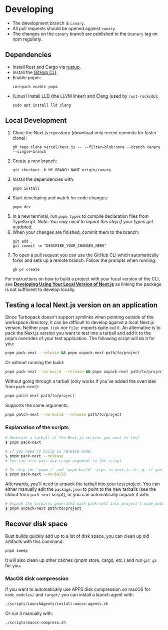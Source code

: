 # Developing

- The development branch is `canary`.
- All pull requests should be opened against `canary`.
- The changes on the `canary` branch are published to the `@canary` tag on npm regularly.

## Dependencies

- Install Rust and Cargo via [rustup](https://rustup.rs).
- Install the [GitHub CLI](https://github.com/cli/cli#installation).
- Enable pnpm:
  ```
  corepack enable pnpm
  ```
- (Linux) Install LLD (the LLVM linker) and Clang (used by `rust-rocksdb`):
  ```
  sudo apt install lld clang
  ```

## Local Development

1. Clone the Next.js repository (download only recent commits for faster clone):
   ```
   gh repo clone vercel/next.js -- --filter=blob:none --branch canary --single-branch
   ```
1. Create a new branch:
   ```
   git checkout -b MY_BRANCH_NAME origin/canary
   ```
1. Install the dependencies with:
   ```
   pnpm install
   ```
1. Start developing and watch for code changes:
   ```
   pnpm dev
   ```
1. In a new terminal, run `pnpm types` to compile declaration files from
   TypeScript.
   _Note: You may need to repeat this step if your types get outdated._
1. When your changes are finished, commit them to the branch:
   ```
   git add .
   git commit -m "DESCRIBE_YOUR_CHANGES_HERE"
   ```
1. To open a pull request you can use the GitHub CLI which automatically forks and sets up a remote branch. Follow the prompts when running:
   ```
   gh pr create
   ```

For instructions on how to build a project with your local version of the CLI,
see **[Developing Using Your Local Version of Next.js](./developing-using-local-app.md)** as linking the package is not sufficient to develop locally.

## Testing a local Next.js version on an application

Since Turbopack doesn't support symlinks when pointing outside of the workspace directory, it can be difficult to develop against a local Next.js version. Neither `pnpm link` nor `file:` imports quite cut it. An alternative is to pack the Next.js version you want to test into a tarball and add it to the pnpm overrides of your test application. The following script will do it for you:

```bash
pnpm pack-next --release && pnpm unpack-next path/to/project
```

Or without running the build:

```bash
pnpm pack-next --no-build --release && pnpm unpack-next path/to/project
```

Without going through a tarball (only works if you've added the overrides from `pack-next`):

```bash
pnpm patch-next path/to/project
```

Supports the same arguments:

```bash
pnpm patch-next --no-build --release path/to/project
```

### Explanation of the scripts

```bash
# Generate a tarball of the Next.js version you want to test
$ pnpm pack-next

# If you need to build in release mode:
$ pnpm pack-next --release
# You can also pass any cargo argument to the script

# To skip the `pnpm i` and `pnpm build` steps in next.js (e. g. if you are running `pnpm dev`)
$ pnpm pack-next --no-build
```

Afterwards, you'll need to unpack the tarball into your test project. You can either manually edit the `package.json` to point to the new tarballs (see the stdout from `pack-next` script), or you can automatically unpack it with:

```bash
# Unpack the tarballs generated with pack-next into project's node_modules
$ pnpm unpack-next path/to/project
```

## Recover disk space

Rust builds quickly add up to a lot of disk space, you can clean up old artifacts with this command:

```bash
pnpm sweep
```

It will also clean up other caches (pnpm store, cargo, etc.) and run `git gc` for you.

### MacOS disk compression

If you want to automatically use APFS disk compression on macOS for `node_modules/` and `target/` you can install a launch agent with:

```bash
./scripts/LaunchAgents/install-macos-agents.sh
```

Or run it manually with:

```bash
./scripts/macos-compress.sh
```

